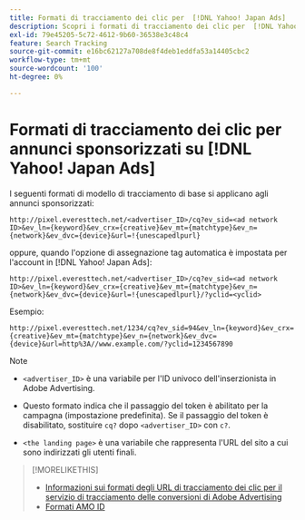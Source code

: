 ```yaml
---
title: Formati di tracciamento dei clic per  [!DNL Yahoo! Japan Ads]
description: Scopri i formati di tracciamento dei clic per  [!DNL Yahoo! Japan Ads]  account.
exl-id: 79e45205-5c72-4612-9b60-36538e3c48c4
feature: Search Tracking
source-git-commit: e16bc62127a708de8f4deb1eddfa53a14405cbc2
workflow-type: tm+mt
source-wordcount: '100'
ht-degree: 0%

---
```


# Formati di tracciamento dei clic per annunci sponsorizzati su [!DNL Yahoo! Japan Ads]

I seguenti formati di modello di tracciamento di base si applicano agli annunci sponsorizzati:

`http://pixel.everesttech.net/<advertiser_ID>/cq?ev_sid=<ad network ID>&ev_ln={keyword}&ev_crx={creative}&ev_mt={matchtype}&ev_n={network}&ev_dvc={device}&url=!{unescapedlpurl}`

oppure, quando l&#39;opzione di assegnazione tag automatica è impostata per l&#39;account in [!DNL Yahoo! Japan Ads]:

`http://pixel.everesttech.net/<advertiser_ID>/cq?ev_sid=<ad network ID>&ev_ln={keyword}&ev_crx={creative}&ev_mt={matchtype}&ev_n={network}&ev_dvc={device}&url=!{unescapedlpurl}/?yclid=<yclid>`

Esempio:

`http://pixel.everesttech.net/1234/cq?ev_sid=94&ev_ln={keyword}&ev_crx={creative}&ev_mt={matchtype}&ev_n={network}&ev_dvc={device}&url=http%3A//www.example.com/?yclid=1234567890`

>[!NOTE]
>
>* `<advertiser_ID>` è una variabile per l&#39;ID univoco dell&#39;inserzionista in Adobe Advertising.
>
>* Questo formato indica che il passaggio del token è abilitato per la campagna (impostazione predefinita). Se il passaggio del token è disabilitato, sostituire `cq?` dopo `<advertiser_ID>` con `c?`.
>
>* `<the landing page>` è una variabile che rappresenta l&#39;URL del sito a cui sono indirizzati gli utenti finali.

>[!MORELIKETHIS]
>
>* [Informazioni sui formati degli URL di tracciamento dei clic per il servizio di tracciamento delle conversioni di Adobe Advertising](formats-click-tracking-about.md)
>* [Formati AMO ID](/help/integrations/analytics/ids.md#amo-id-formats)
